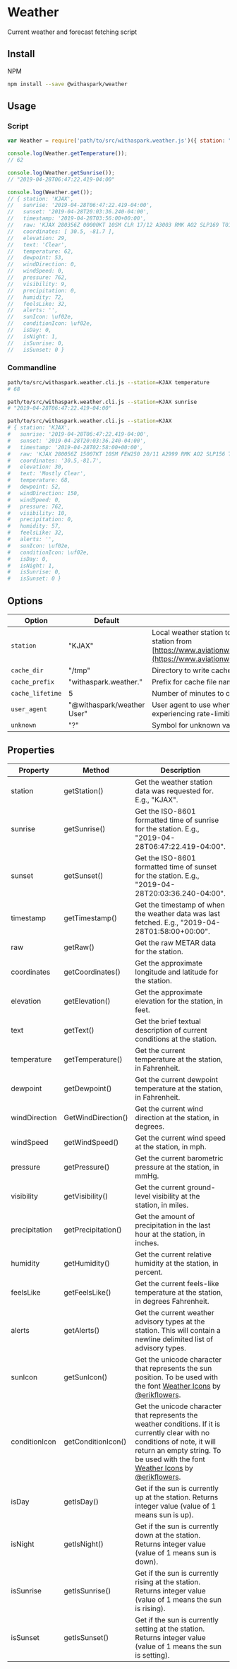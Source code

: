 # Weather
Current weather and forecast fetching script

## Install

NPM
```sh
npm install --save @withaspark/weather
```

## Usage

### Script

```js
var Weather = require('path/to/src/withaspark.weather.js')({ station: "KJAX", cache_lifetime: 10 });

console.log(Weather.getTemperature());
// 62

console.log(Weather.getSunrise());
// "2019-04-28T06:47:22.419-04:00"

console.log(Weather.get());
// { station: 'KJAX',
//   sunrise: '2019-04-28T06:47:22.419-04:00',
//   sunset: '2019-04-28T20:03:36.240-04:00',
//   timestamp: '2019-04-28T03:56:00+00:00',
//   raw: 'KJAX 280356Z 00000KT 10SM CLR 17/12 A3003 RMK AO2 SLP169 T01720122 $',
//   coordinates: [ 30.5, -81.7 ],
//   elevation: 29,
//   text: 'Clear',
//   temperature: 62,
//   dewpoint: 53,
//   windDirection: 0,
//   windSpeed: 0,
//   pressure: 762,
//   visibility: 9,
//   precipitation: 0,
//   humidity: 72,
//   feelsLike: 32,
//   alerts: '',
//   sunIcon: \uf02e,
//   conditionIcon: \uf02e,
//   isDay: 0,
//   isNight: 1,
//   isSunrise: 0,
//   isSunset: 0 }
```

### Commandline
```sh
path/to/src/withaspark.weather.cli.js --station=KJAX temperature
# 68

path/to/src/withaspark.weather.cli.js --station=KJAX sunrise
# "2019-04-28T06:47:22.419-04:00"

path/to/src/withaspark.weather.cli.js --station=KJAX
# { station: 'KJAX',
#   sunrise: '2019-04-28T06:47:22.419-04:00',
#   sunset: '2019-04-28T20:03:36.240-04:00',
#   timestamp: '2019-04-28T02:58:00+00:00',
#   raw: 'KJAX 280056Z 15007KT 10SM FEW250 20/11 A2999 RMK AO2 SLP156 T02000111 $',
#   coordinates: '30.5,-81.7',
#   elevation: 30,
#   text: 'Mostly Clear',
#   temperature: 68,
#   dewpoint: 52,
#   windDirection: 150,
#   windSpeed: 0,
#   pressure: 762,
#   visibility: 10,
#   precipitation: 0,
#   humidity: 57,
#   feelsLike: 32,
#   alerts: '',
#   sunIcon: \uf02e,
#   conditionIcon: \uf02e,
#   isDay: 0,
#   isNight: 1,
#   isSunrise: 0,
#   isSunset: 0 }
```


## Options

| Option | Default | Description |
|---|---|---|
| `station` | "KJAX" | Local weather station to find weather for. Choose nearest station from [https://www.aviationweather.gov/docs/metar/stations.txt](https://www.aviationweather.gov/docs/metar/stations.txt). |
| `cache_dir` | "/tmp" | Directory to write cache files too. |
| `cache_prefix` | "withaspark.weather." | Prefix for cache file names. |
| `cache_lifetime` | 5 | Number of minutes to cache results before refetching. |
| `user_agent` | "@withaspark/weather User" | User agent to use when making requests to weather API. If experiencing rate-limiting issues, set to something unique. |
| `unknown` | "?" | Symbol for unknown value. |


## Properties

| Property | Method | Description |
|---|---|---|
| station | getStation() | Get the weather station data was requested for. E.g., "KJAX". |
| sunrise | getSunrise() | Get the ISO-8601 formatted time of sunrise for the station. E.g., "2019-04-28T06:47:22.419-04:00". |
| sunset | getSunset() | Get the ISO-8601 formatted time of sunset for the station. E.g., "2019-04-28T20:03:36.240-04:00". |
| timestamp | getTimestamp() | Get the timestamp of when the weather data was last fetched. E.g., "2019-04-28T01:58:00+00:00". |
| raw | getRaw() | Get the raw METAR data for the station. |
| coordinates | getCoordinates() | Get the approximate longitude and latitude for the station. |
| elevation | getElevation() | Get the approximate elevation for the station, in feet. |
| text | getText() | Get the brief textual description of current conditions at the station. |
| temperature | getTemperature() | Get the current temperature at the station, in Fahrenheit. |
| dewpoint | getDewpoint() | Get the current dewpoint temperature at the station, in Fahrenheit. |
| windDirection | GetWindDirection() | Get the current wind direction at the station, in degrees. |
| windSpeed | getWindSpeed() | Get the current wind speed at the station, in mph. |
| pressure | getPressure() | Get the current barometric pressure at the station, in mmHg. |
| visibility | getVisibility() | Get the current ground-level visibility at the station, in miles. |
| precipitation | getPrecipitation() | Get the amount of precipitation in the last hour at the station, in inches. |
| humidity | getHumidity() | Get the current relative humidity at the station, in percent. |
| feelsLike | getFeelsLike() | Get the current feels-like temperature at the station, in degrees Fahrenheit. |
| alerts | getAlerts() | Get the current weather advisory types at the station. This will contain a newline delimited list of advisory types. |
| sunIcon | getSunIcon() | Get the unicode character that represents the sun position. To be used with the font [Weather Icons](https://github.com/erikflowers/weather-icons) by [@erikflowers](https://github.com/erikflowers). |
| conditionIcon | getConditionIcon() | Get the unicode character that represents the weather conditions. If it is currently clear with no conditions of note, it will return an empty string. To be used with the font [Weather Icons](https://github.com/erikflowers/weather-icons) by [@erikflowers](https://github.com/erikflowers). |
| isDay | getIsDay() | Get if the sun is currently up at the station. Returns integer value (value of 1 means sun is up). |
| isNight | getIsNight() | Get if the sun is currently down at the station. Returns integer value (value of 1 means sun is down). |
| isSunrise | getIsSunrise() | Get if the sun is currently rising at the station. Returns integer value (value of 1 means the sun is rising). |
| isSunset | getIsSunset() | Get if the sun is currently setting at the station. Returns integer value (value of 1 means the sun is setting). |
